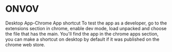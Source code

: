 # ONVOV
Desktop App-Chrome App shortcut
To test the app as a developer, go to the extensions section in chrome, enable dev mode, load unpacked and choose the file that has the main.
You'll find the app in the chrome apps section, you can make a shortcut on desktop by default if it was published on the chrome web store.
